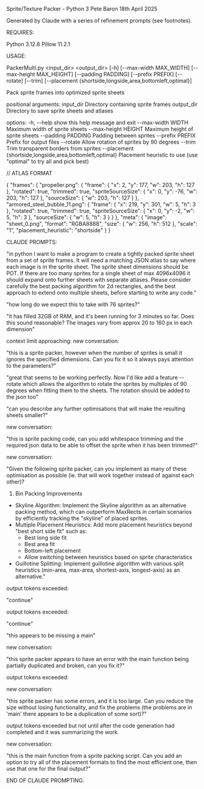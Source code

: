 Sprite/Texture Packer - Python 3
Pete Baron 18th April 2025

Generated by Claude with a series of refinement prompts (see footnotes).


REQUIRES:

Python 3.12.8
Pillow 11.2.1


USAGE:

PackerMulti.py <input_dir> <output_dir> [-h] [--max-width MAX_WIDTH] [--max-height MAX_HEIGHT] [--padding PADDING] [--prefix PREFIX] [--rotate] [--trim] [--placement {shortside,longside,area,bottomleft,optimal}]

Pack sprite frames into optimized sprite sheets

positional arguments:
  input_dir             Directory containing sprite frames
  output_dir            Directory to save sprite sheets and atlases

options:
  -h, --help            show this help message and exit
  --max-width WIDTH     Maximum width of sprite sheets
  --max-height HEIGHT   Maximum height of sprite sheets
  --padding PADDING     Padding between sprites
  --prefix PREFIX       Prefix for output files
  --rotate              Allow rotation of sprites by 90 degrees
  --trim                Trim transparent borders from sprites
  --placement {shortside,longside,area,bottomleft,optimal}
                        Placement heuristic to use (use "optimal" to try all and pick best)


// ATLAS FORMAT

{
  "frames": {
    "propeller.png": {
      "frame": {
        "x": 2,
        "y": 177,
        "w": 203,
        "h": 127
      },
      "rotated": true,
      "trimmed": true,
      "spriteSourceSize": {
        "x": 0,
        "y": -76,
        "w": 203,
        "h": 127
      },
      "sourceSize": {
        "w": 203,
        "h": 127
      }
    },
    "armored_steel_bubble_11.png": {
      "frame": {
        "x": 219,
        "y": 301,
        "w": 5,
        "h": 3
      },
      "rotated": true,
      "trimmed": true,
      "spriteSourceSize": {
        "x": 0,
        "y": -2,
        "w": 5,
        "h": 3
      },
      "sourceSize": {
        "w": 5,
        "h": 3
      }
    }
  },
  "meta": {
    "image": "sheet_0.png",
    "format": "RGBA8888",
    "size": {
      "w": 256,
      "h": 512
    },
    "scale": "1",
    "placement_heuristic": "shortside"
  }
}


CLAUDE PROMPTS:

"in python I want to make a program to create a tightly packed sprite sheet from a set of sprite frames. It will need a matching JSON atlas to say where each image is in the sprite sheet. The sprite sheet dimensions should be POT. If there are too many sprites for a single sheet of max 4096x4096 it should expand onto further sheets with separate atlases. Please consider carefully the best packing algorithm for 2d rectangles, and the best approach to extend onto multiple sheets, before starting to write any code."

"how long do we expect this to take with 76 sprites?"

"it has filled 32GB of RAM, and it's been running for 3 minutes so far. Does this sound reasonable? The images vary from approx 20 to 160 px in each dimension"

context limit approaching:
new conversation:

"this is a sprite packer, however when the number of sprites is small it ignores the specified dimensions. Can you fix it so it always pays attention to the parameters?"

"great that seems to be working perfectly. Now I'd like add a feature --rotate which allows the algorithm to rotate the sprites by multiples of 90 degrees when fitting them to the sheets. The rotation should be added to the json too"

"can you describe any further optimisations that will make the resulting sheets smaller?"

new conversation:

"this is sprite packing code, can you add whitespace trimming and the required json data to be able to offset the sprite when it has been trimmed?"

new conversation:

"Given the following sprite packer, can you implement as many of these optimisation as possible (ie. that will work together instead of against each other)?
1. Bin Packing Improvements
* Skyline Algorithm: Implement the Skyline algorithm as an alternative packing method, which can outperform MaxRects in certain scenarios by efficiently tracking the "skyline" of placed sprites.
* Multiple Placement Heuristics: Add more placement heuristics beyond "best short side fit" such as:
   * Best long side fit
   * Best area fit
   * Bottom-left placement
   * Allow switching between heuristics based on sprite characteristics
* Guillotine Splitting: Implement guillotine algorithm with various split heuristics (min-area, max-area, shortest-axis, longest-axis) as an alternative."

output tokens exceeded:

"continue"

output tokens exceeded:

"continue"

"this appears to be missing a main"

new conversation:

"this sprite packer appears to have an error with the main function being partially duplicated and broken, can you fix it?"

output tokens exceeded:

new conversation:

"this sprite packer has some errors, and it is too large. Can you reduce the size without losing functionality, and fix the problems (the problems are in 'main' there appears to be a duplication of some sort)?"

output tokens exceeded but not until after the code generation had completed and it was summarizing the work.

new conversation:

"this is the main function from a sprite packing script. Can you add an option to try all of the placement formats to find the most efficient one, then use that one for the final output?"

END OF CLAUDE PROMPTING.